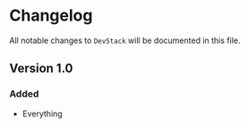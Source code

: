# Changelog

All notable changes to `DevStack` will be documented in this file.

## Version 1.0

### Added
- Everything
